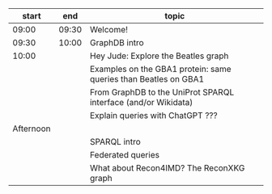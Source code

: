 
| start | end   | topic   |
|-------|-------|---------|
| 09:00 | 09:30 | Welcome! |
| 09:30 | 10:00 | GraphDB intro |
| 10:00 | | Hey Jude: Explore the Beatles graph |
|   |   | Examples on the GBA1 protein: same queries than Beatles on GBA1 |
|   |   | From GraphDB to the UniProt SPARQL interface (and/or Wikidata) |
|   |   | Explain queries with ChatGPT ??? |
| Afternoon | | |
|   |   | SPARQL intro |
|   |   | Federated queries |
|   |   | What about Recon4IMD? The ReconXKG graph |

